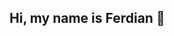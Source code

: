 ## Hi, my name is Ferdian 👋

<!--
**ferdiansakti/ferdiansakti** is a ✨ _special_ ✨ repository because its `README.md` (this file) appears on your GitHub profile.

I'm very interested about networking, like MikroTik, Cisco, Juniper and other device. Now I'm learning about Machine Learning, now I also learning about Cyber Security, and sometimes I play for CTF contest.
 
Here are some ideas to get you started:

- 🔭 I’m currently working on ...
- 🌱 I’m currently learning ...
- 👯 I’m looking to collaborate on ...
- 🤔 I’m looking for help with ...
- 💬 Ask me about ...
- 📫 How to reach me: ...
- 😄 Pronouns: ...
- ⚡ Fun fact: ...
-->

